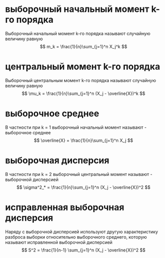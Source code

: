 # выборочный начальный момент k-го порядка
Выборочный начальный момент k-го порядка называют случайную величину равную 
$$
m_k = \frac{1}{n}\sum_{j=1}^n X_j^k
$$

# центральный момент k-го порядка
Выборочный центральным момент k-го порядка называют случайную величину равную 
$$
\mu_k = \frac{1}{n}\sum_{j=1}^n (X_j - \overline{X})^k
$$
# выборочное среднее
В частности при k = 1 выборочный начальный момент называют - выборочное среднее
$$
\overline{X} = \frac{1}{n}\sum_{j=1}^n X_j
$$
# выборочная дисперсия 
В частности при k = 2 выборочный центральный момент называют - выборочной дисперсией 
$$
\sigma^2_* = \frac{1}{n}\sum_{j=1}^n (X_j - \overline{X})^2
$$

# исправленная выборочная дисперсия
Наряду с выборочной дисперсией используют другую характеристику разброса выборки относительно выборочного среднего, которую называют исправленной выборочной дисперсией
$$
S^2 = \frac{1}{n-1} \sum_{j=1}^n (X_j - \overline{X})^2
$$
